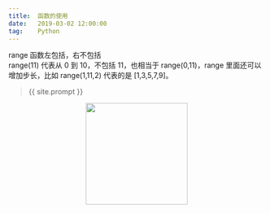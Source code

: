 ```yaml
---              
title:  函数的使用
date:   2019-03-02 12:00:00
tag:    Python
---
```


range 函数左包括，右不包括       
range(11) 代表从 0 到 10，不包括 11，也相当于 range(0,11)，range 里面还可以增加步长，比如 range(1,11,2) 代表的是 [1,3,5,7,9]。    












































> {{ site.prompt }}

<div  align="center">
<img src="https://rengui520.github.io/images/wechart.jpg" width = "200" height = "200"/>
